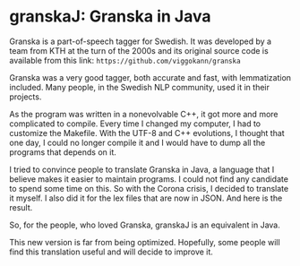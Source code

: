 # granskaJ: Granska in Java

Granska is a part-of-speech tagger for Swedish. It was developed by a team from KTH at the turn of the 2000s 
and its original source code is available from this link: `https://github.com/viggokann/granska`

Granska was a very good tagger, both accurate and fast, with lemmatization included. Many people, in the Swedish NLP 
community, used it in their projects.

As the program was written in a nonevolvable C++, it got more and more complicated to compile. Every time I changed my computer,
I had to customize the Makefile. With the UTF-8 and C++ evolutions, I thought that one day, I could no longer compile it and 
I would have to dump all the programs that depends on it.

I tried to convince people to translate Granska in Java, a language that I believe makes it easier to maintain programs. I could not find any candidate to spend some time on this. So with the Corona crisis, 
I decided to translate it myself. I also did it for the lex files that are now in JSON. And here is the result.

So, for the people, who loved Granska, granskaJ is an equivalent in Java.

This new version is far from being optimized. Hopefully, some people will find this translation useful and will decide to improve it.
